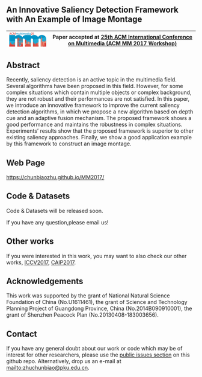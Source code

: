 ## An Innovative Saliency Detection Framework with An Example of Image Montage




|![MM 2017 logo][logo-mm] |  Paper accepted at [ 25th ACM International Conference on Multimedia (ACM MM 2017 Workshop)](http://www.acmmm.org/2017/)  
|:--:|---|

[logo-mm]: https://github.com/ChunbiaoZhu/MM2017/blob/master/images/logo-200.png "MM 2017 logo"



## Abstract
Recently, saliency detection is an active topic in the multimedia field. Several algorithms have been proposed in this field. However, for some complex situations which contain multiple objects or complex background, they are not robust and their performances are not satisfied. In this paper, we introduce an innovative framework to improve the current saliency detection algorithms, in which we propose a new algorithm based on depth cue and an adaptive fusion mechanism. The proposed framework shows a good performance and maintains the robustness in complex situations. Experiments’ results show that the proposed framework is superior to other existing saliency approaches. Finally, we show a good application example by this framework to construct an image montage.


## Web Page
https://chunbiaozhu.github.io/MM2017/

## Code & Datasets

Code & Datasets will be released soon.

If you have any question,please email us!


## Other works

If you were interested in this work, you may want to also check our other works, [ICCV2017](https://chunbiaozhu.github.io/ACVR2017/), [CAIP2017](https://chunbiaozhu.github.io/CAIP2017/).

## Acknowledgements

This work was supported by the grant of National Natural Science Foundation of
China (No.U1611461), the grant of Science and Technology Planning Project of Guangdong
Province, China (No.2014B090910001), the grant of Shenzhen Peacock Plan (No.20130408-183003656).


## Contact

If you have any general doubt about our work or code which may be of interest for other researchers, please use the [public issues section](https://github.com/ChunbiaoZhu/MM2017/issues) on this github repo. Alternatively, drop us an e-mail at <mailto:zhuchunbiao@pku.edu.cn>.


